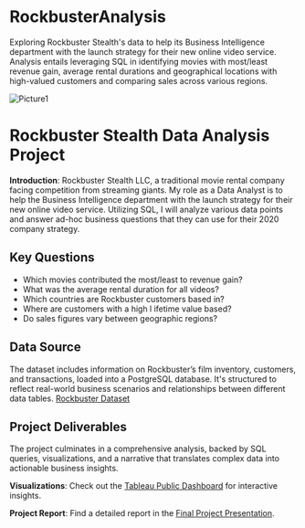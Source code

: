 # RockbusterAnalysis
Exploring Rockbuster Stealth's data to help its Business Intelligence department with the launch strategy for their new online video service. Analysis entails leveraging SQL in identifying movies with most/least revenue gain, average rental durations and geographical locations with high-valued customers and comparing sales across various regions. 


![Picture1](https://github.com/user-attachments/assets/a07e3db1-cf9b-412e-91ec-3b87758b9854)
# Rockbuster Stealth Data Analysis Project

**Introduction**: Rockbuster Stealth LLC, a traditional movie rental company facing competition from streaming giants. My role as a Data Analyst is to help the Business Intelligence department with the launch strategy for their new online video service. Utilizing SQL, I will analyze various data points and answer ad-hoc business questions that they can use for their 2020 company strategy.

## Key Questions
-	Which movies contributed the most/least to revenue gain?
-	What was the average rental duration for all videos?
-	Which countries are Rockbuster customers based in?
-	Where are customers with a high l ifetime value based?
-	Do sales figures vary between geographic regions?


## Data Source
The dataset includes information on Rockbuster’s film inventory, customers, and transactions, loaded into a PostgreSQL database. It's structured to reflect real-world business scenarios and relationships between different data tables.
[Rockbuster Dataset](https://github.com/Sreelakshmi-Hub/RockbusterAnalysis/blob/main/Rockbuster.tar)

## Project Deliverables
The project culminates in a comprehensive analysis, backed by SQL queries, visualizations, and a narrative that translates complex data into actionable business insights.

**Visualizations**: Check out the [Tableau Public Dashboard](https://public.tableau.com/app/profile/sreelakshmi.sreekala.devi/viz/Task3_10_Rockbuster_presentation/Rockbuster_Visualizations?publish=yes) for interactive insights.

**Project Report**: Find a detailed report in the [Final Project Presentation](https://github.com/Sreelakshmi-Hub/RockbusterAnalysis/blob/main/Rockbuster_Project_Presentation.pdf).


